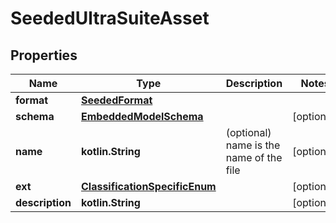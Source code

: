 
# SeededUltraSuiteAsset

## Properties
Name | Type | Description | Notes
------------ | ------------- | ------------- | -------------
**format** | [**SeededFormat**](SeededFormat.md) |  | 
**schema** | [**EmbeddedModelSchema**](EmbeddedModelSchema.md) |  |  [optional]
**name** | **kotlin.String** | (optional) name is the name of the file |  [optional]
**ext** | [**ClassificationSpecificEnum**](ClassificationSpecificEnum.md) |  |  [optional]
**description** | **kotlin.String** |  |  [optional]



